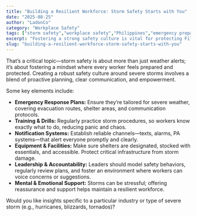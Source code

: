 ```yaml
---
title: "Building a Resilient Workforce: Storm Safety Starts with You"
date: "2025-08-25"
author: "LadonCo"
category: "Workplace Safety"
tags: ["storm safety","workplace safety","Philippines","emergency preparedness","risk management"]
excerpt: "Fostering a strong safety culture is vital for protecting Filipino workers during severe storms. Proactive planning, clear communication, and emotional support create a resilient and prepared team."
slug: "building-a-resilient-workforce-storm-safety-starts-with-you"
---
```


That’s a critical topic—storm safety is about more than just weather alerts; it’s about fostering a mindset where every worker feels prepared and protected. Creating a robust safety culture around severe storms involves a blend of proactive planning, clear communication, and empowerment. 

Some key elements include:

- **Emergency Response Plans:** Ensure they’re tailored for severe weather, covering evacuation routes, shelter areas, and communication protocols.
- **Training & Drills:** Regularly practice storm procedures, so workers know exactly what to do, reducing panic and chaos.
- **Notification Systems:** Establish reliable channels—texts, alarms, PA systems—that alert everyone promptly and clearly.
- **Equipment & Facilities:** Make sure shelters are designated, stocked with essentials, and accessible. Protect critical infrastructure from storm damage.
- **Leadership & Accountability:** Leaders should model safety behaviors, regularly review plans, and foster an environment where workers can voice concerns or suggestions.
- **Mental & Emotional Support:** Storms can be stressful; offering reassurance and support helps maintain a resilient workforce.

Would you like insights specific to a particular industry or type of severe storm (e.g., hurricanes, blizzards, tornados)?